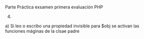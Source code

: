  Parte Práctica exsamen primera evaluación PHP
 
 4.
 a) Si leo o escribo una propiedad invisible para $obj se activan las funciones máginas de la clsae padre  